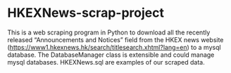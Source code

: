 # HKEXNews-scrap-project
This is a web scraping program in Python to download all the recently released “Announcements and Notices” field from the HKEX news website (https://www1.hkexnews.hk/search/titlesearch.xhtml?lang=en) to a mysql database.
The DatabaseManager class is extensible and could manage mysql databases.
HKEXNews.sql are examples of our scraped data.
